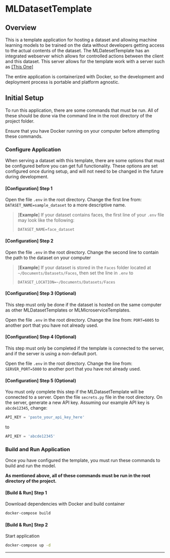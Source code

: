 # MLDatasetTemplate

## Overview

This is a template application for hosting a dataset and allowing machine learning models to be trained on the data
without developers getting access to the actual contents of the dataset. The MLDatesetTemplate has an integrated
webserver which allows for controlled actions between the client and this dataset. This server allows for the
template work with a server such as [\[This One\]](https://github.com/UMass-Rescue/PhotoAnalysisServer)

The entire application is containerized with Docker, so the development and
deployment process is portable and platform agnostic.


## Initial Setup

To run this application, there are some commands that must be run. All of these should be
done via the command line in the root directory of the project folder.

Ensure that you have Docker running on your computer before attempting these commands.


### Configure Application

When serving a dataset with this template, there are some options that must be configured before
you can get full functionality. These options are set configured once during setup, and will
not need to be changed in the future during development.

#### [Configuration] Step 1
Open the file `.env` in the root directory. Change the first line from:
`DATASET_NAME=sample_dataset` to a more descriptive name.

> [**Example**]
> If your dataset contains faces, the first line of your `.env` file may look like the following:
> ```text
> DATASET_NAME=face_dataset
> ```

#### [Configuration] Step 2
Open the file `.env` in the root directory. Change the second line to contain the path
to the dataset on your computer

> [**Example**]
> If your dataset is stored in the `Faces` folder located at `~/Documents/Datasets/Faces`, then 
> set the line in `.env` to
> ```text
> DATASET_LOCATION=~/Documents/Datasets/Faces
> ```

#### [Configuration] Step 3 (Optional)
This step must only be done if the dataset is hosted on the same computer as other MLDatasetTemplates or
MLMicroserviceTemplates.

Open the file `.env` in the root directory. Change the line from:
`PORT=6005` to another port that you have not already used.

#### [Configuration] Step 4 (Optional)
This step must only be completed if the template is connected to the server, and if the server is using a
non-default port.

Open the file `.env` in the root directory. Change the line from:
`SERVER_PORT=5000` to another port that you have not already used.

#### [Configuration] Step 5 (Optional)
You must only complete this step if the MLDatasetTemplate will be connected to a server.
Open the file `secrets.py` file in the root directory. On the server, generate a new API key.
Assuming our example API key is `abcde12345`, change:
```python
API_KEY = 'paste_your_api_key_here'
```
to
```python
API_KEY = 'abcde12345'
```


### Build and Run Application

Once you have configured the template, you must run these commands to build and run the model.

**As mentioned above, all of these commands must be run in the root directory of the project.**


#### [Build & Run] Step 1
Download dependencies with Docker and build container

```cmd
docker-compose build
```

#### [Build & Run] Step 2
Start application
```cmd
docker-compose up -d
```

---